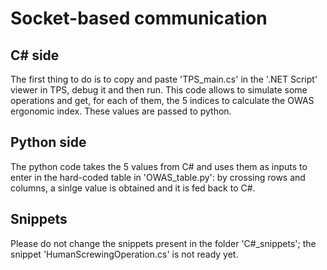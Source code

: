 # Socket-based communication

## C# side
The first thing to do is to copy and paste 'TPS_main.cs' in the '.NET Script' viewer in TPS, debug it and then run. This code allows to simulate some operations and get, for each of them, the 5 indices to calculate the OWAS ergonomic index. These values are passed to python.
## Python side
The python code takes the 5 values from C# and uses them as inputs to enter in the hard-coded table in 'OWAS_table.py': by crossing rows and columns, a sinlge value is obtained and it is fed back to C#.

## Snippets
Please do not change the snippets present in the folder 'C#_snippets'; the snippet 'HumanScrewingOperation.cs' is not ready yet.
